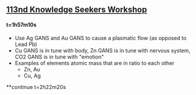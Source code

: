 
## [113nd Knowledge Seekers Workshop](https://www.youtube.com/watch?v=dpHneJMd-Cg)

#### t=1h57m10s
* Use Ag GANS and Au GANS to cause a plasmatic flow (as opposed to Lead Pb)
* Cu GANS is in tune with body, Zn GANS is in tune with nervous system, CO2 GANS is in tune with "emotion" 
* Examples of elements atomic mass that are in ratio to each other
  - Zn, Au
  - Cu, Ag


**continue t=2h22m20s

